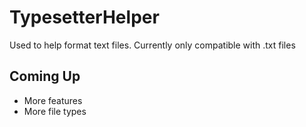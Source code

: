 # TypesetterHelper
Used to help format text files.
Currently only compatible with .txt files

## Coming Up
* More features
* More file types
